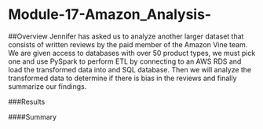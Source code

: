 # Module-17-Amazon_Analysis-

##Overview
Jennifer has asked us to analyze another larger dataset that consists of written reviews by the paid member of the Amazon Vine team. We are given access to databases with over 50 product types, we must pick one and use PySpark to perform ETL by connecting to an AWS RDS and load the transformed data into and SQL database. Then we will analyze the transformed data to determine if there is bias in the reviews and finally summarize our findings.

###Results 

####Summary 
